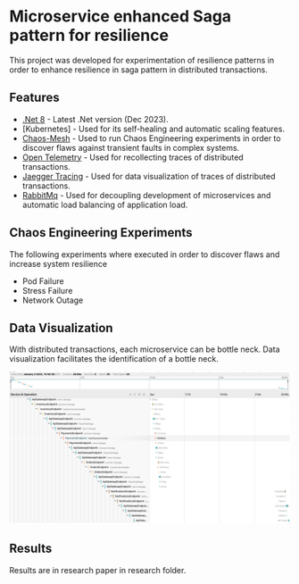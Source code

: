 # Microservice enhanced Saga pattern for resilience

This project was developed for experimentation of resilience patterns in order to enhance resilience in saga pattern in distributed transactions.

## Features

- [.Net 8] - Latest .Net version (Dec 2023).
- [Kubernetes] - Used for its self-healing and automatic scaling features.
- [Chaos-Mesh] - Used to run Chaos Engineering experiments in order to discover flaws against transient faults in complex systems.
- [Open Telemetry] - Used for recollecting traces of distributed transactions.
- [Jaegger Tracing] - Used for data visualization of traces of distributed transactions.
- [RabbitMq] - Used for decoupling development of microservices and automatic load balancing of application load.

## Chaos Engineering Experiments

The following experiments where executed in order to discover flaws and increase system resilience

- Pod Failure
- Stress Failure
- Network Outage

## Data Visualization

With distributed transactions, each microservice can be bottle neck. Data visualization facilitates the identification of a bottle neck.

![alt text](1.png "Data Visualization")

## Results

Results are in research paper in research folder.

[//]: # "These are reference links used in the body of this note and get stripped out when the markdown processor does its job. There is no need to format nicely because it shouldn't be seen. Thanks SO - http://stackoverflow.com/questions/4823468/store-comments-in-markdown-syntax"
[.Net 8]: https://dotnet.microsoft.com/en-us/download/dotnet/8.0
[Chaos-Mesh]: https://chaos-mesh.org/docs/
[Open Telemetry]: https://opentelemetry.io/docs/
[Jaegger Tracing]: https://www.jaegertracing.io/docs/1.53/features/
[RabbitMq]: https://www.rabbitmq.com/tutorials/tutorial-two-python.html
[Kuberentes]: https://kubernetes.io/
